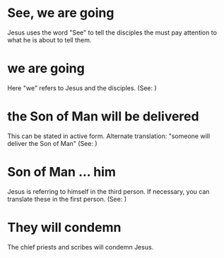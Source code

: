 
# See, we are going
Jesus uses the word "See" to tell the disciples the must pay attention to what he is about to tell them.

# we are going
Here "we" refers to Jesus and the disciples. (See: )

# the Son of Man will be delivered
This can be stated in active form. Alternate translation: "someone will deliver the Son of Man" (See: )

# Son of Man ... him
Jesus is referring to himself in the third person. If necessary, you can translate these in the first person. (See: )

# They will condemn
The chief priests and scribes will condemn Jesus.